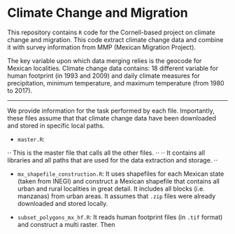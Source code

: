 # Climate Change and Migration

This repository contains `R` code for the Cornell-based project on climate change and migration. This code extract climate change data and combine it with survey information from MMP (Mexican Migration Project). 

The key variable upon which data merging relies is the geocode for Mexican localities. Climate change data contains: 18 different variable for human footprint (in 1993 and 2009) and daily climate measures for precipitation, minimum temperature, and maximum temperature (from 1980 to 2017).

---

We provide information for the task performed by each file. Importantly, these files assume that that climate change data have been downloaded and stored in specific local paths. 

- `master.R`: 

⋅⋅ This is the master file that calls all the other files. ⋅⋅
⋅⋅ It contains all libraries and all paths that are used for the data extraction and storage. ⋅⋅

- `mx_shapefile_construction.R`: It uses shapefiles for each Mexican state (taken from INEGI) and construct a Mexican shapefile that contains all urban and rural localities in great detail. It includes all blocks (i.e. manzanas) from urban areas. It assumes that `.zip` files were already downloaded and stored locally.

- `subset_polygons_mx_hf.R`: It reads human footprint files (in `.tif` format) and construct a multi raster. Then 
